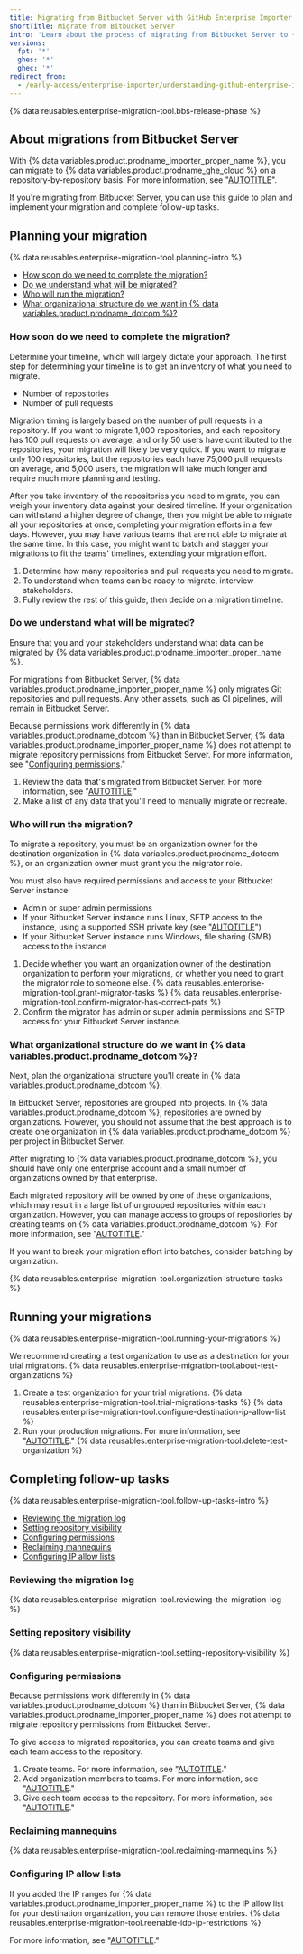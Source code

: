 ```yaml
---
title: Migrating from Bitbucket Server with GitHub Enterprise Importer
shortTitle: Migrate from Bitbucket Server
intro: 'Learn about the process of migrating from Bitbucket Server to {% data variables.product.prodname_dotcom %}, from planning to implementation to completing follow-up tasks.'
versions:
  fpt: '*'
  ghes: '*'
  ghec: '*'
redirect_from:
  - /early-access/enterprise-importer/understanding-github-enterprise-importer/migrating-from-bitbucket-server-with-github-enterprise-importer
---
```


{% data reusables.enterprise-migration-tool.bbs-release-phase %}

## About migrations from Bitbucket Server

With {% data variables.product.prodname_importer_proper_name %}, you can migrate to {% data variables.product.prodname_ghe_cloud %} on a repository-by-repository basis. For more information, see "[AUTOTITLE](/migrations/using-github-enterprise-importer/understanding-github-enterprise-importer/about-github-enterprise-importer)".

If you're migrating from Bitbucket Server, you can use this guide to plan and implement your migration and complete follow-up tasks.

## Planning your migration

{% data reusables.enterprise-migration-tool.planning-intro %}

- [How soon do we need to complete the migration?](#how-soon-do-we-need-to-complete-the-migration)
- [Do we understand what will be migrated?](#do-we-understand-what-will-be-migrated)
- [Who will run the migration?](#who-will-run-the-migration)
- [What organizational structure do we want in {% data variables.product.prodname_dotcom %}?](#what-organizational-structure-do-we-want-in-github)

### How soon do we need to complete the migration?

Determine your timeline, which will largely dictate your approach. The first step for determining your timeline is to get an inventory of what you need to migrate.

- Number of repositories
- Number of pull requests

Migration timing is largely based on the number of pull requests in a repository. If you want to migrate 1,000 repositories, and each repository has 100 pull requests on average, and only 50 users have contributed to the repositories, your migration will likely be very quick. If you want to migrate only 100 repositories, but the repositories each have 75,000 pull requests on average, and 5,000 users, the migration will take much longer and require much more planning and testing.

After you take inventory of the repositories you need to migrate, you can weigh your inventory data against your desired timeline. If your organization can withstand a higher degree of change, then you might be able to migrate all your repositories at once, completing your migration efforts in a few days. However, you may have various teams that are not able to migrate at the same time. In this case, you might want to batch and stagger your migrations to fit the teams' timelines, extending your migration effort.

1. Determine how many repositories and pull requests you need to migrate.
1. To understand when teams can be ready to migrate, interview stakeholders.
1. Fully review the rest of this guide, then decide on a migration timeline.

### Do we understand what will be migrated?

Ensure that you and your stakeholders understand what data can be migrated by {% data variables.product.prodname_importer_proper_name %}.

For migrations from Bitbucket Server, {% data variables.product.prodname_importer_proper_name %} only migrates Git repositories and pull requests. Any other assets, such as CI pipelines, will remain in Bitbucket Server.

Because permissions work differently in {% data variables.product.prodname_dotcom %} than in Bitbucket Server, {% data variables.product.prodname_importer_proper_name %} does not attempt to migrate repository permissions from Bitbucket Server. For more information, see "[Configuring permissions](#configuring-permissions)."

1. Review the data that's migrated from Bitbucket Server. For more information, see "[AUTOTITLE](/migrations/using-github-enterprise-importer/understanding-github-enterprise-importer/migration-support-for-github-enterprise-importer#bitbucket-server-migration-support)."
1. Make a list of any data that you'll need to manually migrate or recreate.

### Who will run the migration?

To migrate a repository, you must be an organization owner for the destination organization in {% data variables.product.prodname_dotcom %}, or an organization owner must grant you the migrator role.

You must also have required permissions and access to your Bitbucket Server instance:

- Admin or super admin permissions
- If your Bitbucket Server instance runs Linux, SFTP access to the instance, using a supported SSH private key (see "[AUTOTITLE](/migrations/using-github-enterprise-importer/preparing-to-migrate-with-github-enterprise-importer/managing-access-for-github-enterprise-importer#required-permissions-for-bitbucket-server)")
- If your Bitbucket Server instance runs Windows, file sharing (SMB) access to the instance

1. Decide whether you want an organization owner of the destination organization to perform your migrations, or whether you need to grant the migrator role to someone else.
{% data reusables.enterprise-migration-tool.grant-migrator-tasks %}
{% data reusables.enterprise-migration-tool.confirm-migrator-has-correct-pats %}
1. Confirm the migrator has admin or super admin permissions and SFTP access for your Bitbucket Server instance.

### What organizational structure do we want in {% data variables.product.prodname_dotcom %}?

Next, plan the organizational structure you'll create in {% data variables.product.prodname_dotcom %}.

In Bitbucket Server, repositories are grouped into projects. In {% data variables.product.prodname_dotcom %}, repositories are owned by organizations. However, you should not assume that the best approach is to create one organization in {% data variables.product.prodname_dotcom %} per project in Bitbucket Server.

After migrating to {% data variables.product.prodname_dotcom %}, you should have only one enterprise account and a small number of organizations owned by that enterprise.

Each migrated repository will be owned by one of these organizations, which may result in a large list of ungrouped repositories within each organization. However, you can manage access to groups of repositories by creating teams on {% data variables.product.prodname_dotcom %}. For more information, see "[AUTOTITLE](/organizations/organizing-members-into-teams/about-teams)."

If you want to break your migration effort into batches, consider batching by organization.

{% data reusables.enterprise-migration-tool.organization-structure-tasks %}

## Running your migrations

{% data reusables.enterprise-migration-tool.running-your-migrations %}

We recommend creating a test organization to use as a destination for your trial migrations. {% data reusables.enterprise-migration-tool.about-test-organizations %}

1. Create a test organization for your trial migrations.
{% data reusables.enterprise-migration-tool.trial-migrations-tasks %}
{% data reusables.enterprise-migration-tool.configure-destination-ip-allow-list %}
1. Run your production migrations. For more information, see "[AUTOTITLE](/migrations/using-github-enterprise-importer/migrating-repositories-with-github-enterprise-importer/migrating-repositories-from-bitbucket-server-to-github-enterprise-cloud)."
{% data reusables.enterprise-migration-tool.delete-test-organization %}

## Completing follow-up tasks

{% data reusables.enterprise-migration-tool.follow-up-tasks-intro %}

- [Reviewing the migration log](#reviewing-the-migration-log)
- [Setting repository visibility](#setting-repository-visibility)
- [Configuring permissions](#configuring-permissions)
- [Reclaiming mannequins](#reclaiming-mannequins)
- [Configuring IP allow lists](#configuring-ip-allow-lists)

### Reviewing the migration log

{% data reusables.enterprise-migration-tool.reviewing-the-migration-log %}

### Setting repository visibility

{% data reusables.enterprise-migration-tool.setting-repository-visibility %}

### Configuring permissions

Because permissions work differently in {% data variables.product.prodname_dotcom %} than in Bitbucket Server, {% data variables.product.prodname_importer_proper_name %} does not attempt to migrate repository permissions from Bitbucket Server.

To give access to migrated repositories, you can create teams and give each team access to the repository.

1. Create teams. For more information, see "[AUTOTITLE](/organizations/organizing-members-into-teams/creating-a-team)."
1. Add organization members to teams. For more information, see "[AUTOTITLE](/organizations/organizing-members-into-teams/adding-organization-members-to-a-team)."
1. Give each team access to the repository. For more information, see "[AUTOTITLE](/organizations/managing-user-access-to-your-organizations-repositories/managing-repository-roles/managing-team-access-to-an-organization-repository)."

### Reclaiming mannequins

{% data reusables.enterprise-migration-tool.reclaiming-mannequins %}

### Configuring IP allow lists

If you added the IP ranges for {% data variables.product.prodname_importer_proper_name %} to the IP allow list for your destination organization, you can remove those entries. {% data reusables.enterprise-migration-tool.reenable-idp-ip-restrictions %}

For more information, see "[AUTOTITLE](/migrations/using-github-enterprise-importer/preparing-to-migrate-with-github-enterprise-importer/managing-access-for-github-enterprise-importer#configuring-ip-allow-lists-for-migrations)."
